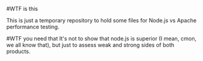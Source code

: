 #WTF is this

This is just a temporary repository to hold some files for Node.js vs Apache performance testing.

#WTF you need that
It's not to show that node.js is superior (I mean, cmon, we all know that), but just to assess weak and strong sides of both products.
